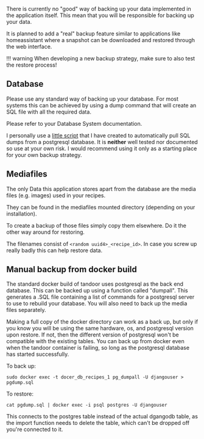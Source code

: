 There is currently no "good" way of backing up your data implemented in the application itself.
This mean that you will be responsible for backing up your data.

It is planned to add a "real" backup feature similar to applications like homeassistant where a snapshot can be
downloaded and restored through the web interface.

!!! warning
    When developing a new backup strategy, make sure to also test the restore process!

## Database
Please use any standard way of backing up your database. For most systems this can be achieved by using a dump 
command that will create an SQL file with all the required data.

Please refer to your Database System documentation.

I personally use a [little script](https://github.com/vabene1111/DockerPostgresBackups) that I have created to automatically pull SQL dumps from a postgresql database.
It is **neither** well tested nor documented so use at your own risk.
I would recommend using it only as a starting place for your own backup strategy.

## Mediafiles
The only Data this application stores apart from the database are the media files (e.g. images) used in your 
recipes.

They can be found in the mediafiles mounted directory (depending on your installation).

To create a backup of those files simply copy them elsewhere. Do it the other way around for restoring.

The filenames consist of `<random uuid4>_<recipe_id>`. In case you screw up really badly this can help restore data.

## Manual backup from docker build
The standard docker build of tandoor uses postgresql as the back end database. This can be backed up using a function called "dumpall". This generates a .SQL file containing a list of commands for a postgresql server to use to rebuild your database. You will also need to back up the media files separately.

Making a full copy of the docker directory can work as a back up, but only if you know you will be using the same hardware, os, and postgresql version upon restore. If not, then the different version of postgresql won't be compatible with the existing tables.
You can back up from docker even when the tandoor container is failing, so long as the postgresql database has started successfully.

To back up:
```
sudo docker exec -t docer_db_recipes_1 pg_dumpall -U djangouser > pgdump.sql

```

To restore:
```
cat pgdump.sql | docker exec -i psql postgres -U djangouser
```
This connects to the postgres table instead of the actual dgangodb table, as the import function needs to delete the table, which can't be dropped off you're connected to it.

